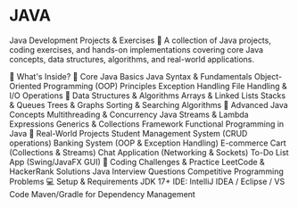 # JAVA
Java Development Projects & Exercises 🚀
A collection of Java projects, coding exercises, and hands-on implementations covering core Java concepts, data structures, algorithms, and real-world applications.

📂 What's Inside?
🔹 Core Java Basics
Java Syntax & Fundamentals
Object-Oriented Programming (OOP) Principles
Exception Handling
File Handling & I/O Operations
🔹 Data Structures & Algorithms
Arrays & Linked Lists
Stacks & Queues
Trees & Graphs
Sorting & Searching Algorithms
🔹 Advanced Java Concepts
Multithreading & Concurrency
Java Streams & Lambda Expressions
Generics & Collections Framework
Functional Programming in Java
🔹 Real-World Projects
Student Management System (CRUD operations)
Banking System (OOP & Exception Handling)
E-commerce Cart (Collections & Streams)
Chat Application (Networking & Sockets)
To-Do List App (Swing/JavaFX GUI)
🔹 Coding Challenges & Practice
LeetCode & HackerRank Solutions
Java Interview Questions
Competitive Programming Problems
💻 Setup & Requirements
JDK 17+
IDE: IntelliJ IDEA / Eclipse / VS Code
Maven/Gradle for Dependency Management
